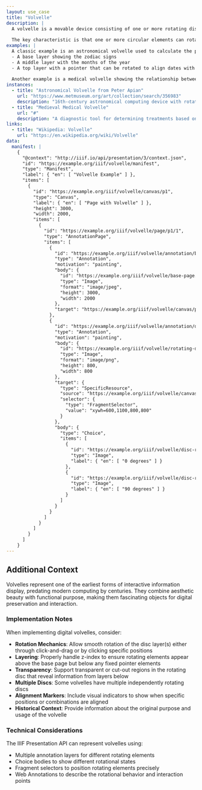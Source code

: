 ```yaml
---
layout: use_case
title: "Volvelle"
description: |
  A volvelle is a movable device consisting of one or more rotating discs or wheels, typically made of paper or vellum, that are mounted on a page with a central pivot point. These devices were commonly used in medieval and early modern manuscripts and books for calculations, astronomical observations, divination, or illustrating concepts with multiple layers of information.
  
  The key characteristic is that one or more circular elements can rotate around a fixed anchor point, often with cutout windows or transparent regions that reveal different information as the disc rotates.
examples: |
  A classic example is an astronomical volvelle used to calculate the positions of celestial bodies. The device might have multiple layers:
  - A base layer showing the zodiac signs
  - A middle layer with the months of the year
  - A top layer with a pointer that can be rotated to align dates with zodiac positions
  
  Another example is a medical volvelle showing the relationship between bodily humors, seasons, and treatments, where rotating the disc aligns different combinations of information.
instances:
  - title: "Astronomical Volvelle from Peter Apian"
    url: "https://www.metmuseum.org/art/collection/search/356983"
    description: "16th-century astronomical computing device with rotating paper discs"
  - title: "Medieval Medical Volvelle"
    url: "#"
    description: "A diagnostic tool for determining treatments based on aligned symptoms"
links:
  - title: "Wikipedia: Volvelle"
    url: "https://en.wikipedia.org/wiki/Volvelle"
data:
  manifest: |
    {
      "@context": "http://iiif.io/api/presentation/3/context.json",
      "id": "https://example.org/iiif/volvelle/manifest",
      "type": "Manifest",
      "label": { "en": [ "Volvelle Example" ] },
      "items": [
        {
          "id": "https://example.org/iiif/volvelle/canvas/p1",
          "type": "Canvas",
          "label": { "en": [ "Page with Volvelle" ] },
          "height": 3000,
          "width": 2000,
          "items": [
            {
              "id": "https://example.org/iiif/volvelle/page/p1/1",
              "type": "AnnotationPage",
              "items": [
                {
                  "id": "https://example.org/iiif/volvelle/annotation/base",
                  "type": "Annotation",
                  "motivation": "painting",
                  "body": {
                    "id": "https://example.org/iiif/volvelle/base-page.jpg",
                    "type": "Image",
                    "format": "image/jpeg",
                    "height": 3000,
                    "width": 2000
                  },
                  "target": "https://example.org/iiif/volvelle/canvas/p1"
                },
                {
                  "id": "https://example.org/iiif/volvelle/annotation/disc1",
                  "type": "Annotation",
                  "motivation": "painting",
                  "body": {
                    "id": "https://example.org/iiif/volvelle/rotating-disc.png",
                    "type": "Image",
                    "format": "image/png",
                    "height": 800,
                    "width": 800
                  },
                  "target": {
                    "type": "SpecificResource",
                    "source": "https://example.org/iiif/volvelle/canvas/p1",
                    "selector": {
                      "type": "FragmentSelector",
                      "value": "xywh=600,1100,800,800"
                    }
                  },
                  "body": {
                    "type": "Choice",
                    "items": [
                      {
                        "id": "https://example.org/iiif/volvelle/disc-rotation-0.png",
                        "type": "Image",
                        "label": { "en": [ "0 degrees" ] }
                      },
                      {
                        "id": "https://example.org/iiif/volvelle/disc-rotation-90.png",
                        "type": "Image",
                        "label": { "en": [ "90 degrees" ] }
                      }
                    ]
                  }
                }
              ]
            }
          ]
        }
      ]
    }
---
```


## Additional Context

Volvelles represent one of the earliest forms of interactive information display, predating modern computing by centuries. They combine aesthetic beauty with functional purpose, making them fascinating objects for digital preservation and interaction.

### Implementation Notes

When implementing digital volvelles, consider:

- **Rotation Mechanics**: Allow smooth rotation of the disc layer(s) either through click-and-drag or by clicking specific positions
- **Layering**: Properly handle z-index to ensure rotating elements appear above the base page but below any fixed pointer elements
- **Transparency**: Support transparent or cut-out regions in the rotating disc that reveal information from layers below
- **Multiple Discs**: Some volvelles have multiple independently rotating discs
- **Alignment Markers**: Include visual indicators to show when specific positions or combinations are aligned
- **Historical Context**: Provide information about the original purpose and usage of the volvelle

### Technical Considerations

The IIIF Presentation API can represent volvelles using:
- Multiple annotation layers for different rotating elements
- Choice bodies to show different rotational states
- Fragment selectors to position rotating elements precisely
- Web Annotations to describe the rotational behavior and interaction points
